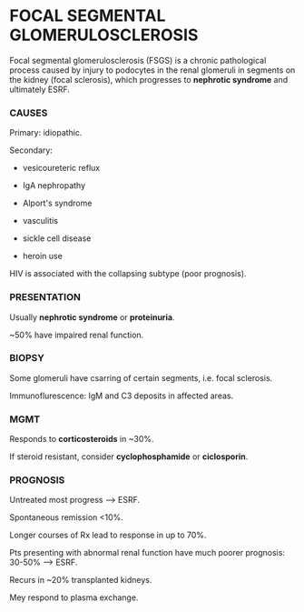 # FOCAL SEGMENTAL GLOMERULOSCLEROSIS

Focal segmental glomerulosclerosis (FSGS) is a chronic pathological process caused by injury to podocytes in the renal glomeruli in segments on the kidney (focal sclerosis), which progresses to **nephrotic syndrome** and ultimately ESRF. 

### CAUSES

Primary: idiopathic.

Secondary:

- vesicoureteric reflux

- IgA nephropathy

- Alport's syndrome

- vasculitis

- sickle cell disease

- heroin use

HIV is associated with the collapsing subtype (poor prognosis).

### PRESENTATION

Usually **nephrotic syndrome** or **proteinuria**.

~50% have impaired renal function.

### BIOPSY

Some glomeruli have csarring of certain segments, i.e. focal sclerosis.

Immunoflurescence: IgM and C3 deposits in affected areas.

### MGMT

Responds to **corticosteroids** in ~30%.

If steroid resistant, consider **cyclophosphamide** or **ciclosporin**.

### PROGNOSIS

Untreated most progress --> ESRF.

Spontaneous remission <10%.

Longer courses of Rx lead to response in up to 70%.

Pts presenting with abnormal renal function have much poorer prognosis: 30-50% --> ESRF.

Recurs in ~20% transplanted kidneys.

Mey respond to plasma exchange.